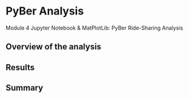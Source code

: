 # PyBer Analysis
Module 4 Jupyter Notebook &amp; MatPlotLib: PyBer Ride-Sharing Analysis
## Overview of the analysis

## Results
## Summary
